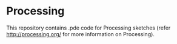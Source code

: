Processing
==========

This repository contains .pde code for Processing sketches (refer http://processing.org/ for more information on Processing).

